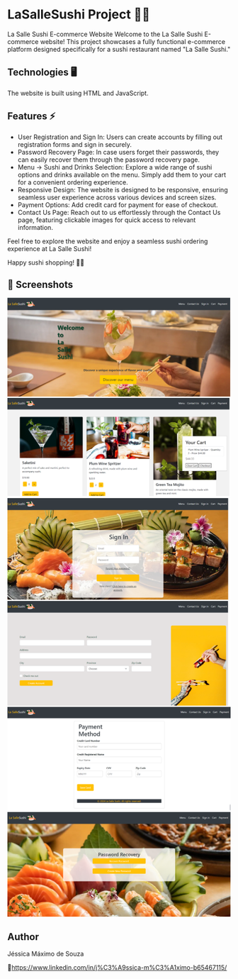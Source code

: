 # LaSalleSushi Project  🍣🍤

La Salle Sushi E-commerce Website
Welcome to the La Salle Sushi E-commerce website! This project showcases a fully functional e-commerce platform designed specifically for a sushi restaurant named "La Salle Sushi."

## Technologies 🖥️
The website is built using HTML and JavaScript.

## Features ⚡

- User Registration and Sign In: Users can create accounts by filling out registration forms and sign in securely.
- Password Recovery Page: In case users forget their passwords, they can easily recover them through the password recovery page.
- Menu -> Sushi and Drinks Selection: Explore a wide range of sushi options and drinks available on the menu. Simply add them to your cart for a convenient ordering experience.
- Responsive Design: The website is designed to be responsive, ensuring seamless user experience across various devices and screen sizes.
- Payment Options: Add credit card for payment for ease of checkout.
- Contact Us Page: Reach out to us effortlessly through the Contact Us page, featuring clickable images for quick access to relevant information.
  
Feel free to explore the website and enjoy a seamless sushi ordering experience at La Salle Sushi!

Happy sushi shopping! 🍣🥢

## :camera_flash: Screenshots
<!-- You can add more screenshots here if you like -->
<img src= "ScreenShots/LaSalleSushi1.png">
<img src= "ScreenShots/LaSalleSushi2.png">
<img src= "ScreenShots/LaSalleSushi3.png">
<img src= "ScreenShots/LaSalleSushi4.png">
<img src= "ScreenShots/LaSalleSushi5.png">
<img src= "ScreenShots/LaSalleSushi6.png">


## Author
Jéssica Máximo de Souza 

🔗https://www.linkedin.com/in/j%C3%A9ssica-m%C3%A1ximo-b65467115/
